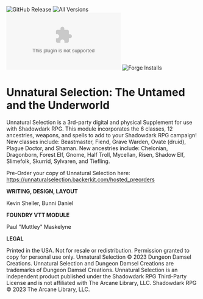 ![GitHub Release](https://img.shields.io/github/release-date/Muttley/foundryvtt-unnatural-selection)
![All Versions](https://img.shields.io/github/downloads/Muttley/foundryvtt-unnatural-selection/total)
![Latest Version](https://img.shields.io/github/downloads/Muttley/foundryvtt-shadowdark/latest/unnatural-selection.zip)
![Forge Installs](https://img.shields.io/badge/dynamic/json?label=Forge%20Installs&query=package.installs&suffix=%25&url=https%3A%2F%2Fforge-vtt.com%2Fapi%2Fbazaar%2Fpackage%2Funnatural-selection)

# Unnatural Selection: The Untamed and the Underworld

Unnatural Selection is a 3rd-party digital and physical Supplement for use with
Shadowdark RPG. This module incorporates the 6 classes, 12 ancestries, weapons,
and spells to add to your Shadowdark RPG campaign! New classes include:
Beastmaster, Fiend, Grave Warden, Ovate (druid), Plague Doctor, and Shaman. New
ancestries include: Chelonian, Dragonborn, Forest Elf, Gnome, Half Troll,
Mycellan, Risen, Shadow Elf, Slimefolk, Skurrid, Sylvaren, and Tiefling.

Pre-Order your copy of Unnatural Selection here: https://unnaturalselection.backerkit.com/hosted_preorders

**WRITING, DESIGN, LAYOUT**

Kevin Sheller, Bunni Daniel

**FOUNDRY VTT MODULE**

Paul "Muttley" Maskelyne

**LEGAL**

Printed in the USA. Not for resale or redistribution. Permission granted to
copy for personal use only. Unnatural Selection © 2023 Dungeon Damsel
Creations. Unnatural Selection and Dungeon Damsel Creations are trademarks of
Dungeon Damsel Creations. Unnatural Selection is an independent product
published under the Shadowdark RPG Third-Party License and is not affiliated
with The Arcane Library, LLC. Shadowdark RPG © 2023 The Arcane Library, LLC.
